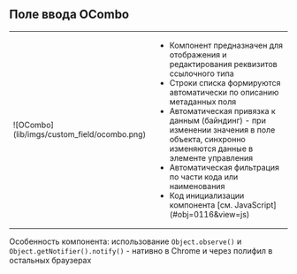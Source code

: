 ## Поле ввода OCombo
<table>
    <tr>
        <td>![OCombo](lib/imgs/custom_field/ocombo.png)</td>
        <td><ul>
	        <li>Компонент предназначен для отображения и редактирования реквизитов ссылочного типа</li>
	        <li>Строки списка формируются автоматически по описанию метаданных поля</li>
	        <li>Автоматическая привязка к данным (байндинг) - при изменении значения в поле объекта, синхронно изменяются данные в элементе управления</li>
	        <li>Автоматическая фильтрация по части кода или наименования</li>
	        <li>Код инициализации компонента [см. JavaScript](#obj=0116&view=js)</li>
	        </ul>
        </td>
    </tr>
</table>

Особенность компонента: использование `Object.observe()` и `Object.getNotifier().notify()` - нативно в Chrome и через полифил в остальных браузерах